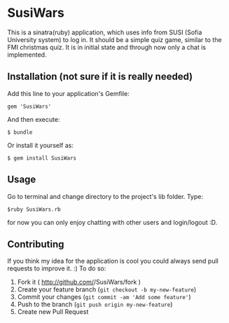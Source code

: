 # SusiWars

This is a sinatra(ruby) application, which uses info from SUSI (Sofia University system) to
log in. It should be a simple quiz game, similar to the FMI christmas quiz.
It is in initial state and through now only a chat is implemented.

## Installation (not sure if it is really needed)

Add this line to your application's Gemfile:

    gem 'SusiWars'

And then execute:

    $ bundle

Or install it yourself as:

    $ gem install SusiWars

## Usage

Go to terminal and change directory to the project's lib folder.
Type:

    $ruby SusiWars.rb

for now you can only enjoy chatting with other users and login/logout :D.

## Contributing
If you think my idea for the application is cool you could always send pull requests to improve it. :)
To do so:

1. Fork it ( http://github.com/<my-github-username>/SusiWars/fork )
2. Create your feature branch (`git checkout -b my-new-feature`)
3. Commit your changes (`git commit -am 'Add some feature'`)
4. Push to the branch (`git push origin my-new-feature`)
5. Create new Pull Request
